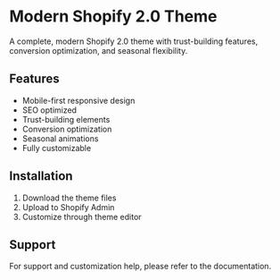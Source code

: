 ﻿# Modern Shopify 2.0 Theme

A complete, modern Shopify 2.0 theme with trust-building features, conversion optimization, and seasonal flexibility.

## Features
- Mobile-first responsive design
- SEO optimized
- Trust-building elements
- Conversion optimization
- Seasonal animations
- Fully customizable

## Installation
1. Download the theme files
2. Upload to Shopify Admin
3. Customize through theme editor

## Support
For support and customization help, please refer to the documentation.

